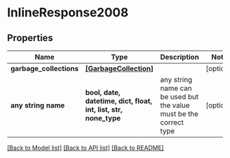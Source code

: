 # InlineResponse2008


## Properties
Name | Type | Description | Notes
------------ | ------------- | ------------- | -------------
**garbage_collections** | [**[GarbageCollection]**](GarbageCollection.md) |  | [optional] 
**any string name** | **bool, date, datetime, dict, float, int, list, str, none_type** | any string name can be used but the value must be the correct type | [optional]

[[Back to Model list]](../README.md#documentation-for-models) [[Back to API list]](../README.md#documentation-for-api-endpoints) [[Back to README]](../README.md)


